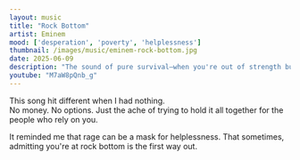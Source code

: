 ```yaml
---
layout: music
title: "Rock Bottom"
artist: Eminem
mood: ['desperation', 'poverty', 'helplessness']
thumbnail: /images/music/eminem-rock-bottom.jpg
date: 2025-06-09
description: "The sound of pure survival—when you're out of strength but still breathing."
youtube: "M7aW8pQnb_g"
---
```


This song hit different when I had nothing.  
No money. No options. Just the ache of trying to hold it all together for the people who rely on you.

It reminded me that rage can be a mask for helplessness. That sometimes, admitting you're at rock bottom is the first way out.
